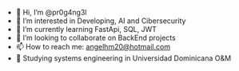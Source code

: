 - 👋 Hi, I’m @pr0g4ng3l
- 👀 I’m interested in Developing, AI and Cibersecurity
- 🌱 I’m currently learning FastApi, SQL, JWT
- 💞️ I’m looking to collaborate on BackEnd projects
- 📫 How to reach me: angelhm20@hotmail.com
- 📓 Studying systems engineering in Universidad Dominicana O&M

<!---
pr0g4ng3l/pr0g4ng3l is a ✨ special ✨ repository because its `README.md` (this file) appears on your GitHub profile.
You can click the Preview link to take a look at your changes.
--->
